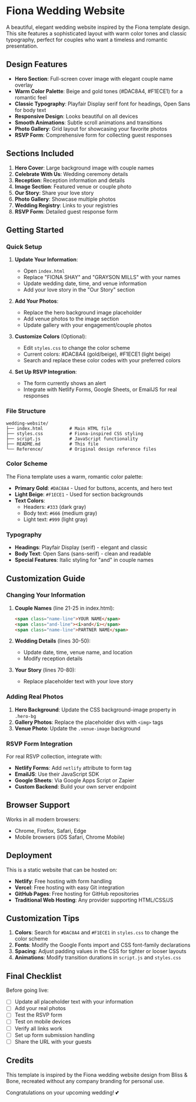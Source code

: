 # Fiona Wedding Website

A beautiful, elegant wedding website inspired by the Fiona template design. This site features a sophisticated layout with warm color tones and classic typography, perfect for couples who want a timeless and romantic presentation.

## Design Features

- **Hero Section**: Full-screen cover image with elegant couple name overlay
- **Warm Color Palette**: Beige and gold tones (#DAC8A4, #F1ECE1) for a romantic feel
- **Classic Typography**: Playfair Display serif font for headings, Open Sans for body text
- **Responsive Design**: Looks beautiful on all devices
- **Smooth Animations**: Subtle scroll animations and transitions
- **Photo Gallery**: Grid layout for showcasing your favorite photos
- **RSVP Form**: Comprehensive form for collecting guest responses

## Sections Included

1. **Hero Cover**: Large background image with couple names
2. **Celebrate With Us**: Wedding ceremony details
3. **Reception**: Reception information and details
4. **Image Section**: Featured venue or couple photo
5. **Our Story**: Share your love story
6. **Photo Gallery**: Showcase multiple photos
7. **Wedding Registry**: Links to your registries
8. **RSVP Form**: Detailed guest response form

## Getting Started

### Quick Setup

1. **Update Your Information**:
   - Open `index.html`
   - Replace "FIONA SHAY" and "GRAYSON MILLS" with your names
   - Update wedding date, time, and venue information
   - Add your love story in the "Our Story" section

2. **Add Your Photos**:
   - Replace the hero background image placeholder
   - Add venue photos to the image section
   - Update gallery with your engagement/couple photos

3. **Customize Colors** (Optional):
   - Edit `styles.css` to change the color scheme
   - Current colors: #DAC8A4 (gold/beige), #F1ECE1 (light beige)
   - Search and replace these color codes with your preferred colors

4. **Set Up RSVP Integration**:
   - The form currently shows an alert
   - Integrate with Netlify Forms, Google Sheets, or EmailJS for real responses

### File Structure

```
wedding-website/
├── index.html          # Main HTML file
├── styles.css          # Fiona-inspired CSS styling
├── script.js           # JavaScript functionality
├── README.md           # This file
└── Reference/          # Original design reference files
```

### Color Scheme

The Fiona template uses a warm, romantic color palette:

- **Primary Gold**: `#DAC8A4` - Used for buttons, accents, and hero text
- **Light Beige**: `#F1ECE1` - Used for section backgrounds
- **Text Colors**: 
  - Headers: `#333` (dark gray)
  - Body text: `#666` (medium gray)
  - Light text: `#999` (light gray)

### Typography

- **Headings**: Playfair Display (serif) - elegant and classic
- **Body Text**: Open Sans (sans-serif) - clean and readable
- **Special Features**: Italic styling for "and" in couple names

## Customization Guide

### Changing Your Information

1. **Couple Names** (line 21-25 in index.html):
   ```html
   <span class="name-line">YOUR NAME</span>
   <span class="and-line"><i>and</i></span>
   <span class="name-line">PARTNER NAME</span>
   ```

2. **Wedding Details** (lines 30-50):
   - Update date, time, venue name, and location
   - Modify reception details

3. **Your Story** (lines 70-80):
   - Replace placeholder text with your love story

### Adding Real Photos

1. **Hero Background**: Update the CSS background-image property in `.hero-bg`
2. **Gallery Photos**: Replace the placeholder divs with `<img>` tags
3. **Venue Photo**: Update the `.venue-image` background

### RSVP Form Integration

For real RSVP collection, integrate with:

- **Netlify Forms**: Add `netlify` attribute to form tag
- **EmailJS**: Use their JavaScript SDK
- **Google Sheets**: Via Google Apps Script or Zapier
- **Custom Backend**: Build your own server endpoint

## Browser Support

Works in all modern browsers:
- Chrome, Firefox, Safari, Edge
- Mobile browsers (iOS Safari, Chrome Mobile)

## Deployment

This is a static website that can be hosted on:

- **Netlify**: Free hosting with form handling
- **Vercel**: Free hosting with easy Git integration
- **GitHub Pages**: Free hosting for GitHub repositories
- **Traditional Web Hosting**: Any provider supporting HTML/CSS/JS

## Customization Tips

1. **Colors**: Search for `#DAC8A4` and `#F1ECE1` in `styles.css` to change the color scheme
2. **Fonts**: Modify the Google Fonts import and CSS font-family declarations
3. **Spacing**: Adjust padding values in the CSS for tighter or looser layouts
4. **Animations**: Modify transition durations in `script.js` and `styles.css`

## Final Checklist

Before going live:

- [ ] Update all placeholder text with your information
- [ ] Add your real photos
- [ ] Test the RSVP form
- [ ] Test on mobile devices
- [ ] Verify all links work
- [ ] Set up form submission handling
- [ ] Share the URL with your guests

## Credits

This template is inspired by the Fiona wedding website design from Bliss & Bone, recreated without any company branding for personal use.

Congratulations on your upcoming wedding! 💕
